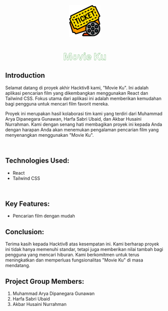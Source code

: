 <div align="center">
  <a href="">
    <img src="./public/movies.png" alt="Logo" width="100">
  </a>
  <h2 style="font-size:30px;" align="center">
    <strong>
      <span style="color: white; -webkit-text-stroke: 0.4px green;">Movie Ku</span>
    </strong>
  </h2>
  <p align="center">
  </p>
</div>

## Introduction

Selamat datang di proyek akhir Hacktiv8 kami, "Movie Ku". Ini adalah aplikasi pencarian film yang dikembangkan menggunakan React dan Tailwind CSS. Fokus utama dari aplikasi ini adalah memberikan kemudahan bagi pengguna untuk mencari film favorit mereka.

Proyek ini merupakan hasil kolaborasi tim kami yang terdiri dari Muhammad Arya Dipanegara Gunawan, Harfa Sabri Ubaid, dan Akbar Husaini Nurrahman. Kami dengan senang hati membagikan proyek ini kepada Anda dengan harapan Anda akan menemukan pengalaman pencarian film yang menyenangkan menggunakan "Movie Ku".

<br>

## Technologies Used:

- React
- Tailwind CSS

<br/>

## Key Features:
 - Pencarian film dengan mudah

## Conclusion:

Terima kasih kepada Hacktiv8 atas kesempatan ini. Kami berharap proyek ini tidak hanya memenuhi standar, tetapi juga memberikan nilai tambah bagi pengguna yang mencari hiburan. Kami berkomitmen untuk terus meningkatkan dan memperluas fungsionalitas "Movie Ku" di masa mendatang.

## **Project Group Members:**

1. Muhammad Arya Dipanegara Gunawan
2. Harfa Sabri Ubaid
3. Akbar Husaini Nurrahman
